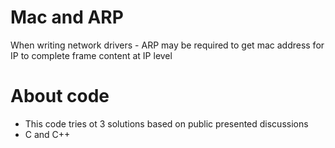 # Mac and ARP

When writing network drivers - ARP may be required to get mac address for IP to complete frame content at IP level

# About code

* This code tries ot 3 solutions based on public presented discussions
* C and C++
